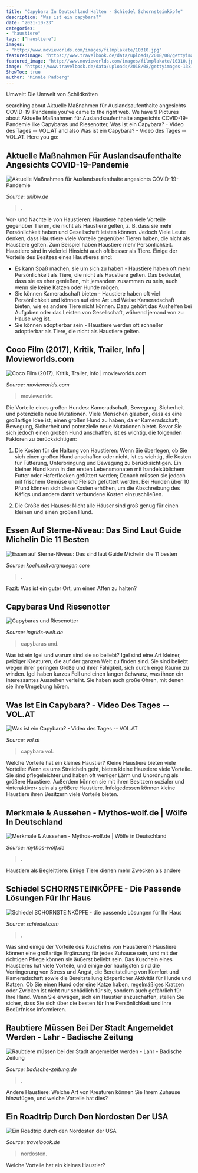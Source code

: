```yaml
---
title: "Capybara In Deutschland Halten - Schiedel Schornsteinköpfe"
description: "Was ist ein capybara?"
date: "2021-10-23"
categories:
- "haustiere"
tags: ["haustiere"]
images:
- "http://www.movieworlds.com/images/filmplakate/10310.jpg"
featuredImage: "https://www.travelbook.de/data/uploads/2018/08/gettyimages-138177918_1533126417.jpg"
featured_image: "http://www.movieworlds.com/images/filmplakate/10310.jpg"
image: "https://www.travelbook.de/data/uploads/2018/08/gettyimages-138177918_1533126417.jpg"
ShowToc: true
author: "Minnie Padberg"
---
```



Umwelt: Die Umwelt von Schildkröten

	

		
searching about Aktuelle Maßnahmen für Auslandsaufenthalte angesichts COVID-19-Pandemie you've came to the right web. We have 9 Pictures about Aktuelle Maßnahmen für Auslandsaufenthalte angesichts COVID-19-Pandemie like Capybaras und Riesenotter, Was ist ein Capybara? - Video des Tages -- VOL.AT and also Was ist ein Capybara? - Video des Tages -- VOL.AT. Here you go:
		
    
## Aktuelle Maßnahmen Für Auslandsaufenthalte Angesichts COVID-19-Pandemie

<img loading=lazy src="https://www.unibw.de/internationales/aktuelles/nachrichten/aktuelle-massnahmen-fuer-auslandsaufenthalte-angesichts-covid-19-pandemie/@@download/image/corona-5153949_1920.jpg" onerror="this.onerror=null;this.src='https://tse4.mm.bing.net/th?id=OIP.jFIZEcbiAev9FgMMfS1b5gHaE8&amp;pid=15.1';" alt="Aktuelle Maßnahmen für Auslandsaufenthalte angesichts COVID-19-Pandemie">

_Source: unibw.de_

>. 

	

Vor- und Nachteile von Haustieren: Haustiere haben viele Vorteile gegenüber Tieren, die nicht als Haustiere gelten, z. B. dass sie mehr Persönlichkeit haben und Gesellschaft leisten können. Jedoch
Viele Leute denken, dass Haustiere viele Vorteile gegenüber Tieren haben, die nicht als Haustiere gelten. Zum Beispiel haben Haustiere mehr Persönlichkeit. Haustiere sind in vielerlei Hinsicht auch oft besser als Tiere. Einige der Vorteile des Besitzes eines Haustieres sind:
- Es kann Spaß machen, sie um sich zu haben - Haustiere haben oft mehr Persönlichkeit als Tiere, die nicht als Haustiere gelten. Das bedeutet, dass sie es eher genießen, mit jemandem zusammen zu sein, auch wenn sie keine Katzen oder Hunde mögen.
- Sie können Kameradschaft bieten - Haustiere haben oft viel Persönlichkeit und können auf eine Art und Weise Kameradschaft bieten, wie es andere Tiere nicht können. Dazu gehört das Aushelfen bei Aufgaben oder das Leisten von Gesellschaft, während jemand von zu Hause weg ist.
- Sie können adoptierbar sein - Haustiere werden oft schneller adoptierbar als Tiere, die nicht als Haustiere gelten.

    
## Coco Film (2017), Kritik, Trailer, Info | Movieworlds.com

<img loading=lazy src="http://www.movieworlds.com/images/filmplakate/10310.jpg" onerror="this.onerror=null;this.src='https://tse3.mm.bing.net/th?id=OIP.z254V2o-diICXr1OgnSrDQHaKf&amp;pid=15.1';" alt="Coco Film (2017), Kritik, Trailer, Info | movieworlds.com">

_Source: movieworlds.com_

>movieworlds. 

	

Die Vorteile eines großen Hundes: Kameradschaft, Bewegung, Sicherheit und potenzielle neue Mutationen.
Viele Menschen glauben, dass es eine großartige Idee ist, einen großen Hund zu haben, da er Kameradschaft, Bewegung, Sicherheit und potenzielle neue Mutationen bietet. Bevor Sie sich jedoch einen großen Hund anschaffen, ist es wichtig, die folgenden Faktoren zu berücksichtigen:
1) Die Kosten für die Haltung von Haustieren: Wenn Sie überlegen, ob Sie sich einen großen Hund anschaffen oder nicht, ist es wichtig, die Kosten für Fütterung, Unterbringung und Bewegung zu berücksichtigen. Ein kleiner Hund kann in den ersten Lebensmonaten mit handelsüblichem Futter oder Haferflocken gefüttert werden; Danach müssen sie jedoch mit frischem Gemüse und Fleisch gefüttert werden. Bei Hunden über 10 Pfund können sich diese Kosten erhöhen, um die Abschreibung des Käfigs und andere damit verbundene Kosten einzuschließen.

2) Die Größe des Hauses: Nicht alle Häuser sind groß genug für einen kleinen und einen großen Hund.

    
## Essen Auf Sterne-Niveau: Das Sind Laut Guide Michelin Die 11 Besten

<img loading=lazy src="https://koeln.mitvergnuegen.com/wp-content/uploads/sites/4/2019/07/img_6055.jpg" onerror="this.onerror=null;this.src='https://tse3.mm.bing.net/th?id=OIP.2dW_QbH--y-O1vLr96RxAQHaE8&amp;pid=15.1';" alt="Essen auf Sterne-Niveau: Das sind laut Guide Michelin die 11 besten">

_Source: koeln.mitvergnuegen.com_

>. 

	

Fazit: Was ist ein guter Ort, um einen Affen zu halten?

    
## Capybaras Und Riesenotter

<img loading=lazy src="https://www.ingrids-welt.de/reise/bra/galerien/capybara/images/Capybaras 29.jpg" onerror="this.onerror=null;this.src='https://tse1.mm.bing.net/th?id=OIP.pxfEsMP66BBdJeYHZdqCWQHaE8&amp;pid=15.1';" alt="Capybaras und Riesenotter">

_Source: ingrids-welt.de_

>capybaras und. 

	

Was ist ein Igel und warum sind sie so beliebt?
Igel sind eine Art kleiner, pelziger Kreaturen, die auf der ganzen Welt zu finden sind. Sie sind beliebt wegen ihrer geringen Größe und ihrer Fähigkeit, sich durch enge Räume zu winden. Igel haben kurzes Fell und einen langen Schwanz, was ihnen ein interessantes Aussehen verleiht. Sie haben auch große Ohren, mit denen sie ihre Umgebung hören.

    
## Was Ist Ein Capybara? - Video Des Tages -- VOL.AT

<img loading=lazy src="https://thumbs.vol.at/?url=https://www.vol.at/2016/06/Capybara-VdT.jpg&amp;w=1045&amp;h=784&amp;crop=1" onerror="this.onerror=null;this.src='https://tse1.mm.bing.net/th?id=OIP.0hF11SBt9f7LVSiuFj5o3wHaFj&amp;pid=15.1';" alt="Was ist ein Capybara? - Video des Tages -- VOL.AT">

_Source: vol.at_

>capybara vol. 

	

Welche Vorteile hat ein kleines Haustier?
Kleine Haustiere bieten viele Vorteile:
Wenn es ums Streicheln geht, bieten kleine Haustiere viele Vorteile. Sie sind pflegeleichter und haben oft weniger Lärm und Unordnung als größere Haustiere. Außerdem können sie mit ihren Besitzern sozialer und ›interaktiver‹ sein als größere Haustiere. Infolgedessen können kleine Haustiere ihren Besitzern viele Vorteile bieten.

    
## Merkmale &amp; Aussehen - Mythos-wolf.de | Wölfe In Deutschland

<img loading=lazy src="https://mythos-wolf.de/wp-content/uploads/2015/04/wolf-heult.jpg" onerror="this.onerror=null;this.src='https://tse2.mm.bing.net/th?id=OIP.wiCmxlzNBgQPNZ5hoA52TAHaLI&amp;pid=15.1';" alt="Merkmale &amp; Aussehen - Mythos-wolf.de | Wölfe in Deutschland">

_Source: mythos-wolf.de_

>. 

	

Haustiere als Begleittiere: Einige Tiere dienen mehr Zwecken als andere

    
## Schiedel SCHORNSTEINKÖPFE - Die Passende Lösungen Für Ihr Haus

<img loading=lazy src="https://www.schiedel.com/wp-content/uploads/2018/06/schiedel-fb-kopf-ziegelstruktur-rot-940x788-px.jpg" onerror="this.onerror=null;this.src='https://tse1.mm.bing.net/th?id=OIP.AKA3WRcEYoZvWHcZvx_y8AHaGN&amp;pid=15.1';" alt="Schiedel SCHORNSTEINKÖPFE - die passende Lösungen für Ihr Haus">

_Source: schiedel.com_

>. 

	

Was sind einige der Vorteile des Kuschelns von Haustieren?
Haustiere können eine großartige Ergänzung für jedes Zuhause sein, und mit der richtigen Pflege können sie äußerst beliebt sein. Das Kuscheln eines Haustieres hat viele Vorteile, und einige der häufigsten sind die Verringerung von Stress und Angst, die Bereitstellung von Komfort und Kameradschaft sowie die Bereitstellung körperlicher Aktivität für Hunde und Katzen. Ob Sie einen Hund oder eine Katze haben, regelmäßiges Kratzen oder Zwicken ist nicht nur schädlich für sie, sondern auch gefährlich für Ihre Hand. Wenn Sie erwägen, sich ein Haustier anzuschaffen, stellen Sie sicher, dass Sie sich über die besten für Ihre Persönlichkeit und Ihre Bedürfnisse informieren.

    
## Raubtiere Müssen Bei Der Stadt Angemeldet Werden - Lahr - Badische Zeitung

<img loading=lazy src="https://ais.badische-zeitung.de/piece/04/37/bc/bd/70761661.jpg" onerror="this.onerror=null;this.src='https://tse3.mm.bing.net/th?id=OIP.Us9P04vafl2xE9B8ZwkYuwHaLC&amp;pid=15.1';" alt="Raubtiere müssen bei der Stadt angemeldet werden - Lahr - Badische Zeitung">

_Source: badische-zeitung.de_

>. 

	

Andere Haustiere: Welche Art von Kreaturen können Sie Ihrem Zuhause hinzufügen, und welche Vorteile hat dies?

    
## Ein Roadtrip Durch Den Nordosten Der USA

<img loading=lazy src="https://www.travelbook.de/data/uploads/2018/08/gettyimages-138177918_1533126417.jpg" onerror="this.onerror=null;this.src='https://tse3.mm.bing.net/th?id=OIP.cwZs9s_o_KrHaEvlODR_MgHaE8&amp;pid=15.1';" alt="Ein Roadtrip durch den Nordosten der USA">

_Source: travelbook.de_

>nordosten. 

	

Welche Vorteile hat ein kleines Haustier?

